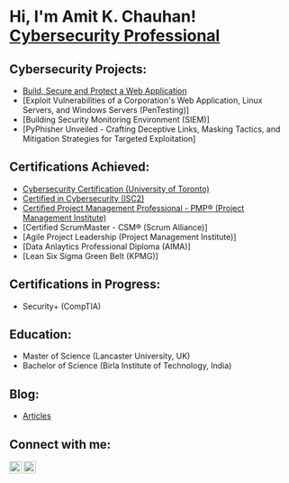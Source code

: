 <h1>Hi, I'm Amit K. Chauhan! <br/><a <a href="https://www.linkedin.com/in/amitkmrchauhan">Cybersecurity Professional</a>

<h2>Cybersecurity Projects:</h2>

  - [Build, Secure and Protect a Web Application](https://github.com/joshmadakor1/Algorithms-Practice)
  - [Exploit Vulnerabilities of a Corporation's Web Application, Linux Servers, and Windows Servers (PenTesting)]
  - [Building Security Monitoring Environment (SIEM)]
  - [PyPhisher Unveiled - Crafting Deceptive Links, Masking Tactics, and Mitigation Strategies for Targeted Exploitation]


<h2>Certifications Achieved:</h2>

- [Cybersecurity Certification (University of Toronto)](https://imgur.com/a/hUDa18I)
- [Certified in Cybersecurity (ISC2)](https://www.youtube.com/watch?v=a83ASGn_V_s)
- [Certified Project Management Professional - PMP® (Project Management Institute)](https://www.credly.com/badges/8dafaf4e-802a-4ec9-b7c1-f4a81b2465a1/linked_in?t=s9e12a)
- [Certified ScrumMaster - CSM® (Scrum Alliance)]
- [Agile Project Leadership (Project Management Institute)]
- [Data Anlaytics Professional Diploma (AIMA)]
- [Lean Six Sigma Green Belt (KPMG)]

<h2>Certifications in Progress:</h2>

- Security+ (CompTIA)

<h2>Education:</h2>

- Master of Science (Lancaster University, UK)
- Bachelor of Science (Birla Institute of Technology, India)

<h2>Blog:</h2>

- [Articles](https://amitkchauhan.wixsite.com/home/blog)

<h2>Connect with me:</h2>

[<img align="left" alt="AmitKChauhan | LinkedIn" width="22px" src="https://cdn.jsdelivr.net/npm/simple-icons@v3/icons/linkedin.svg" />][linkedin]
[<img align="left" alt="AmitKChauhan | Email" width="22px" src="https://cdn.jsdelivr.net/npm/simple-icons@3.13.0/icons/gmail.svg" />][email]

[linkedin]: https://www.linkedin.com/in/amitkmrchauhan
[email]: mailto:amitkrchauhan@outlook.com

<!--
**amitkmrchauhan/amitkmrchauhan** is a ✨ _special_ ✨ repository because its `README.md` (this file) appears on your GitHub profile.

Here are some ideas to get you started:

- 🔭 I’m currently working on ...
- 🌱 I’m currently learning ...
- 👯 I’m looking to collaborate on ...
- 🤔 I’m looking for help with ...
- 💬 Ask me about ...
- 📫 How to reach me: ...
- 😄 Pronouns: ...
- ⚡ Fun fact: ...
-->
